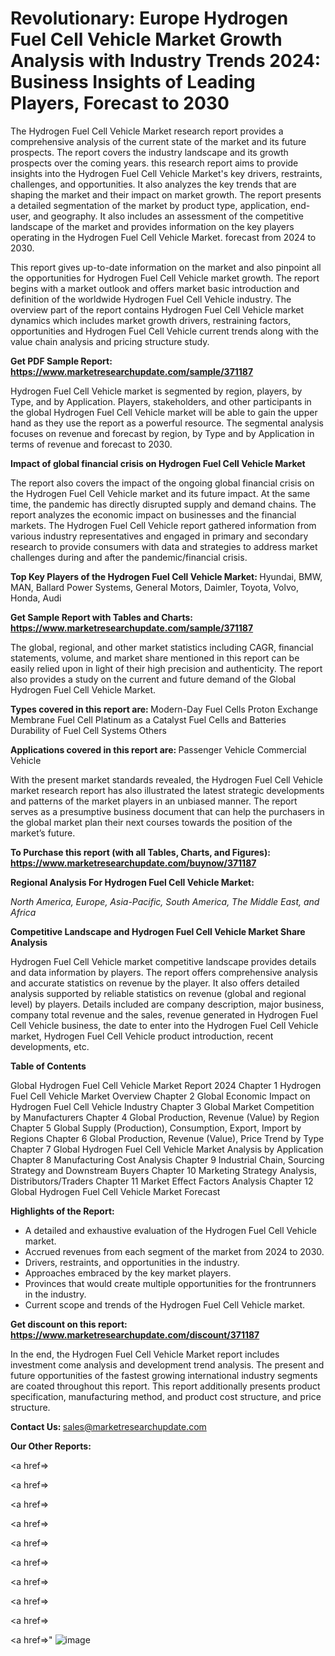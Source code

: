 # Revolutionary: Europe Hydrogen Fuel Cell Vehicle Market Growth Analysis with Industry Trends 2024: Business Insights of Leading Players, Forecast to 2030

The Hydrogen Fuel Cell Vehicle Market research report provides a comprehensive analysis of the current state of the market and its future prospects. The report covers the industry landscape and its growth prospects over the coming years. this research report aims to provide insights into the Hydrogen Fuel Cell Vehicle Market's key drivers, restraints, challenges, and opportunities. It also analyzes the key trends that are shaping the market and their impact on market growth. The report presents a detailed segmentation of the market by product type, application, end-user, and geography. It also includes an assessment of the competitive landscape of the market and provides information on the key players operating in the Hydrogen Fuel Cell Vehicle Market. forecast from 2024 to 2030.

This report gives up-to-date information on the market and also pinpoint all the opportunities for Hydrogen Fuel Cell Vehicle market growth. The report begins with a market outlook and offers market basic introduction and definition of the worldwide Hydrogen Fuel Cell Vehicle industry. The overview part of the report contains Hydrogen Fuel Cell Vehicle market dynamics which includes market growth drivers, restraining factors, opportunities and Hydrogen Fuel Cell Vehicle current trends along with the value chain analysis and pricing structure study.

<strong><b>Get PDF Sample Report: <a href=https://www.marketresearchupdate.com/sample/371187>https://www.marketresearchupdate.com/sample/371187</a></b></strong>

Hydrogen Fuel Cell Vehicle market is segmented by region, players, by Type, and by Application. Players, stakeholders, and other participants in the global Hydrogen Fuel Cell Vehicle market will be able to gain the upper hand as they use the report as a powerful resource. The segmental analysis focuses on revenue and forecast by region, by Type and by Application in terms of revenue and forecast to 2030.

<strong><b>Impact of global financial crisis on Hydrogen Fuel Cell Vehicle Market</b></strong>

The report also covers the impact of the ongoing global financial crisis on the Hydrogen Fuel Cell Vehicle market and its future impact. At the same time, the pandemic has directly disrupted supply and demand chains. The report analyzes the economic impact on businesses and the financial markets. The Hydrogen Fuel Cell Vehicle report gathered information from various industry representatives and engaged in primary and secondary research to provide consumers with data and strategies to address market challenges during and after the pandemic/financial crisis.

<strong><b>Top Key Players of the Hydrogen Fuel Cell Vehicle Market:
</b></strong>Hyundai, BMW, MAN, Ballard Power Systems, General Motors, Daimler, Toyota, Volvo, Honda, Audi<strong><b>
</b></strong>

<strong><b>Get Sample Report with Tables and Charts: <a href=https://www.marketresearchupdate.com/sample/371187>https://www.marketresearchupdate.com/sample/371187</a></b></strong>

The global, regional, and other market statistics including CAGR, financial statements, volume, and market share mentioned in this report can be easily relied upon in light of their high precision and authenticity. The report also provides a study on the current and future demand of the Global Hydrogen Fuel Cell Vehicle Market.

<strong><b>Types covered in this report are:
</b></strong>Modern-Day Fuel Cells
Proton Exchange Membrane Fuel Cell
Platinum as a Catalyst
Fuel Cells and Batteries
Durability of Fuel Cell Systems
Others<strong><b>
</b></strong>

<strong><b>Applications covered in this report are:
</b></strong>Passenger Vehicle
Commercial Vehicle<strong><b>
</b></strong>

With the present market standards revealed, the Hydrogen Fuel Cell Vehicle market research report has also illustrated the latest strategic developments and patterns of the market players in an unbiased manner. The report serves as a presumptive business document that can help the purchasers in the global market plan their next courses towards the position of the market’s future.

<strong><b>To Purchase this report (with all Tables, Charts, and Figures): <a href=https://www.marketresearchupdate.com/buynow/371187>https://www.marketresearchupdate.com/buynow/371187</a></b></strong>

<strong><b>Regional Analysis For Hydrogen Fuel Cell Vehicle Market:</b></strong>

<em><i>North America, Europe, Asia-Pacific, South America, The Middle East, and Africa</i></em>

<strong><b>Competitive Landscape and Hydrogen Fuel Cell Vehicle Market Share Analysis</b></strong>

Hydrogen Fuel Cell Vehicle market competitive landscape provides details and data information by players. The report offers comprehensive analysis and accurate statistics on revenue by the player. It also offers detailed analysis supported by reliable statistics on revenue (global and regional level) by players. Details included are company description, major business, company total revenue and the sales, revenue generated in Hydrogen Fuel Cell Vehicle business, the date to enter into the Hydrogen Fuel Cell Vehicle market, Hydrogen Fuel Cell Vehicle product introduction, recent developments, etc.

<strong><b>Table of Contents</b></strong>

Global Hydrogen Fuel Cell Vehicle Market Report 2024
Chapter 1 Hydrogen Fuel Cell Vehicle Market Overview
Chapter 2 Global Economic Impact on Hydrogen Fuel Cell Vehicle Industry
Chapter 3 Global Market Competition by Manufacturers
Chapter 4 Global Production, Revenue (Value) by Region
Chapter 5 Global Supply (Production), Consumption, Export, Import by Regions
Chapter 6 Global Production, Revenue (Value), Price Trend by Type
Chapter 7 Global Hydrogen Fuel Cell Vehicle Market Analysis by Application
Chapter 8 Manufacturing Cost Analysis
Chapter 9 Industrial Chain, Sourcing Strategy and Downstream Buyers
Chapter 10 Marketing Strategy Analysis, Distributors/Traders
Chapter 11 Market Effect Factors Analysis
Chapter 12 Global Hydrogen Fuel Cell Vehicle Market Forecast

<strong><b>Highlights of the Report:</b></strong>

- A detailed and exhaustive evaluation of the Hydrogen Fuel Cell Vehicle market.
- Accrued revenues from each segment of the market from 2024 to 2030.
- Drivers, restraints, and opportunities in the industry.
- Approaches embraced by the key market players.
- Provinces that would create multiple opportunities for the frontrunners in the industry.
- Current scope and trends of the Hydrogen Fuel Cell Vehicle market.

<strong><b>Get discount on this report: <a href=https://www.marketresearchupdate.com/discount/371187>https://www.marketresearchupdate.com/discount/371187</a></b></strong>

In the end, the Hydrogen Fuel Cell Vehicle Market report includes investment come analysis and development trend analysis. The present and future opportunities of the fastest growing international industry segments are coated throughout this report. This report additionally presents product specification, manufacturing method, and product cost structure, and price structure.

<strong><b>Contact Us:
</b></strong>sales@marketresearchupdate.com

<strong>Our Other Reports:</strong>

<a href=></a>

<a href=></a>

<a href=></a>

<a href=></a>

<a href=></a>

<a href=></a>

<a href=></a>

<a href=></a>

<a href=></a>

<a href=></a>"
![image](https://github.com/Gayatrikarjule/Market-Analysis-360/assets/97346546/2c89b286-6c3d-4841-9278-e19404098552)
